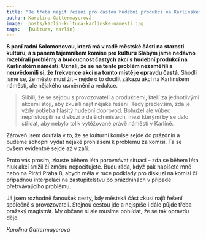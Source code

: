 ```yaml
---
title: "Je třeba najít řešení pro častou hudební produkci na Karlínském náměstí"
author: Karolína Gattermayerová
image:  posts/karlin-kultura-karlinske-namesti.jpg
tags:   [Kultura, Karlín]
---
```


**S paní radní Solomonovou, která má v radě městské části na starosti kulturu, a s panem tajemníkem komise pro kulturu Slabým jsme nedávno rozebírali problémy a budoucnost častých akcí s hudební produkcí na Karlínském náměstí. Uznali, že se na tento problém nezaměřili a neuvědomili si, že frekvence akcí na tomto místě je opravdu častá.** Shodli jsme se, že město musí žít – nejde o to docílit zákazu akcí na Karlínském náměstí, ale nějakého usměrnění a redukce.

> Slíbili, že se sejdou s provozovateli a produkcemi, kteří za jednotlivými akcemi stojí, aby zkusili najít nějaké řešení. Tedy především, zda je vždy potřeba hlasitý hudební doprovod. Bohužel ale vůbec nepřistoupili na diskuzi o dalších místech, mezi kterými by se dalo střídat, aby nebylo tolik vytěžované právě náměstí v Karlíně.

Zároveň jsem doufala v to, že se kulturní komise sejde do prázdnin a budeme schopni vydat nějaké prohlášení k problému za komisi. Ta se ovšem evidentně sejde až v září.

Proto vás prosím, zkuste během léta porovnávat situaci – zda se během léta hluk akcí snížil či změnu nepociťujete. Budu ráda, když pak napíšete mně nebo na Piráti Praha 8, abych měla v ruce podklady pro diskuzi na komisi či případnou interpelaci na zastupitelstvu po prázdninách v případě přetrvávajícího problému.

Já jsem rozhodně fanoušek cesty, kdy městská část zkusí najít řešení společně s provozovateli. Stejnou cestou jde a nejspíše i dále půjde třeba pražský magistrát. My občané si ale musíme pohlídat, že se tak opravdu děje.

*Karolína Gattermayerová*


